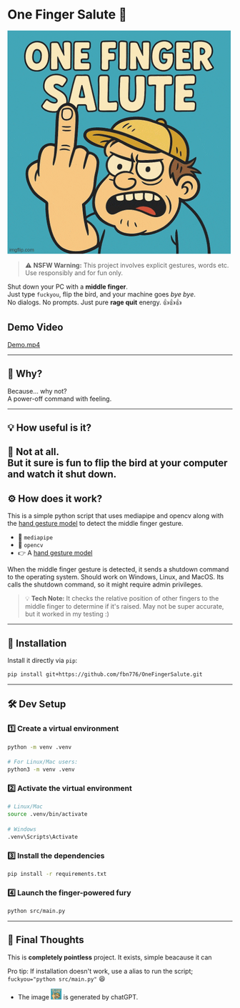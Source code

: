 # One Finger Salute 🫡

<img src="./assets/one-finger-salute.gif" alt="One Finger Salute (AI Generated)"/>

> ⚠️ **NSFW Warning:** This project involves explicit gestures, words etc. Use responsibly and for fun only.

Shut down your PC with a **middle finger**.  
Just type `fuckyou`, flip the bird, and your machine goes *bye bye*.  
No dialogs. No prompts. Just pure **rage quit** energy. 👍👍👍

## Demo Video

[Demo.mp4](assets/one-finger-salute.mp4)

---

## 🤔 Why?

Because... why not?  
A power-off command with feeling.

---

## 💡 How useful is it?

🛑 **Not at all.**  
But it sure is fun
to flip the bird at your computer and watch it shut down.
---

## ⚙️ How does it work?

This is a simple python script that uses mediapipe and opencv along with
the [hand gesture model](https://storage.googleapis.com/mediapipe-models/hand_landmarker/hand_landmarker/float16/latest/hand_landmarker.task)
to detect the middle finger gesture.

- 🤖 `mediapipe`
- 🎥 `opencv`
- 👉
  A [hand gesture model](https://storage.googleapis.com/mediapipe-models/hand_landmarker/hand_landmarker/float16/latest/hand_landmarker.task)

When the middle finger gesture is detected, it sends a shutdown command to the operating system. Should work on Windows,
Linux, and MacOS. Its calls the shutdown command, so it might require admin privileges.

> 💡 **Tech Note:** It checks the relative position of other fingers to the middle finger to determine if it's raised.
> May not be super accurate, but it worked in my testing :)

---

## 🚀 Installation

Install it directly via `pip`:

```bash
pip install git+https://github.com/fbn776/OneFingerSalute.git
```

---

## 🛠️ Dev Setup

### 1️⃣ Create a virtual environment

```bash
python -m venv .venv

# For Linux/Mac users:
python3 -m venv .venv
```

### 2️⃣ Activate the virtual environment

```bash
# Linux/Mac
source .venv/bin/activate

# Windows
.venv\Scripts\Activate
```

### 3️⃣ Install the dependencies

```bash
pip install -r requirements.txt
```

### 4️⃣ Launch the finger-powered fury

```bash
python src/main.py
```

---

## 🎉 Final Thoughts

This is **completely pointless** project. It exists, simple beacause it can

Pro tip:
If installation doesn't work, use a alias to run the script;
`fuckyou="python src/main.py"` 😆

- The image <img src="./assets/one-finger-salute.gif" alt="One Finger Salute (AI Generated)" width="24px"/> is generated
by chatGPT.
